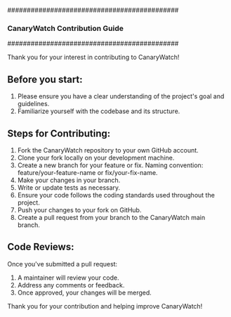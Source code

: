 ############################################
###      CanaryWatch Contribution Guide  ###
############################################

Thank you for your interest in contributing to CanaryWatch!

Before you start:
-----------------
1. Please ensure you have a clear understanding of the project's goal and guidelines.
2. Familiarize yourself with the codebase and its structure.

Steps for Contributing:
-----------------------
1. Fork the CanaryWatch repository to your own GitHub account.
2. Clone your fork locally on your development machine.
3. Create a new branch for your feature or fix. Naming convention: feature/your-feature-name or fix/your-fix-name.
4. Make your changes in your branch.
5. Write or update tests as necessary.
6. Ensure your code follows the coding standards used throughout the project.
7. Push your changes to your fork on GitHub.
8. Create a pull request from your branch to the CanaryWatch main branch.

Code Reviews:
-------------
Once you've submitted a pull request:
1. A maintainer will review your code.
2. Address any comments or feedback.
3. Once approved, your changes will be merged.

Thank you for your contribution and helping improve CanaryWatch!

